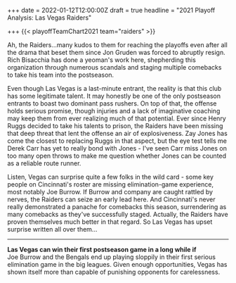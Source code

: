 +++
date = 2022-01-12T12:00:00Z
draft = true
headline = "2021 Playoff Analysis: Las Vegas Raiders"

+++
{{< playoffTeamChart2021 team="raiders" >}}

Ah, the Raiders...many kudos to them for reaching the playoffs even after all the drama that beset them since Jon Gruden was forced to abruptly resign. Rich Bisacchia has done a yeoman's work here, shepherding this organization through numerous scandals and staging multiple comebacks to take his team into the postseason.

Even though Las Vegas is a last-minute entrant, the reality is that this club has some legitimate talent. It may honestly be one of the only postseason entrants to boast two dominant pass rushers. On top of that, the offense holds serious promise, though injuries and a lack of imaginative coaching may keep them from ever realizing much of that potential. Ever since Henry Ruggs decided to take his talents to prison, the Raiders have been missing that deep threat that lent the offense an air of explosiveness. Zay Jones has come the closest to replacing Ruggs in that aspect, but the eye test tells me Derek Carr has yet to really bond with Jones - I've seen Carr miss Jones on too many open throws to make me question whether Jones can be counted as a reliable route runner.

Listen, Vegas can surprise quite a few folks in the wild card - some key people on Cincinnati's roster are missing elimination-game experience, most notably Joe Burrow. If Burrow and company are caught rattled by nerves, the Raiders can seize an early lead here. And Cincinnati's never really demonstrated a panache for comebacks this season, surrendering as many comebacks as they've successfully staged. Actually, the Raiders have proven themselves much better in that regard. So Las Vegas has upset surprise written all over them...

***

**Las Vegas can win their first postseason game in a long while if**  
Joe Burrow and the Bengals end up playing sloppily in their first serious elimination game in the big leagues. Given enough opportunities, Vegas has shown itself more than capable of punishing opponents for carelessness.